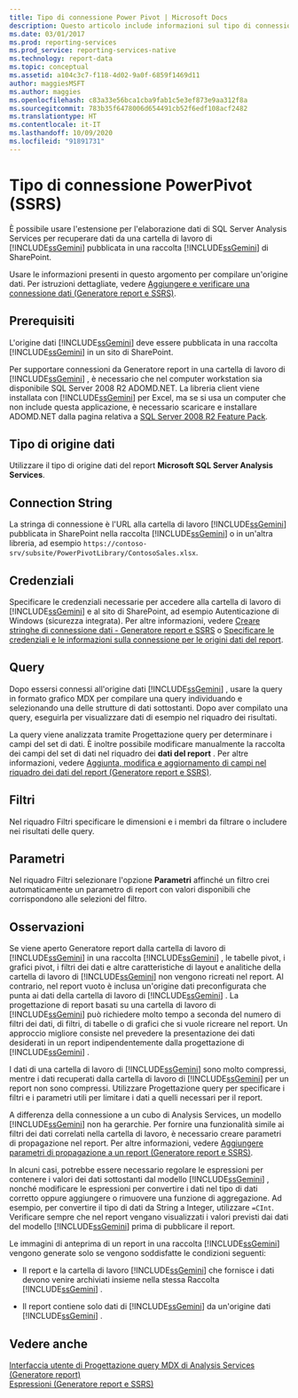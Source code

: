 ```yaml
---
title: Tipo di connessione Power Pivot | Microsoft Docs
description: Questo articolo include informazioni sul tipo di connessione Power Pivot e su come creare un'origine dati.
ms.date: 03/01/2017
ms.prod: reporting-services
ms.prod_service: reporting-services-native
ms.technology: report-data
ms.topic: conceptual
ms.assetid: a104c3c7-f118-4d02-9a0f-6859f1469d11
author: maggiesMSFT
ms.author: maggies
ms.openlocfilehash: c83a33e56bca1cba9fab1c5e3ef873e9aa312f8a
ms.sourcegitcommit: 783b35f6478006d654491cb52f6edf108acf2482
ms.translationtype: HT
ms.contentlocale: it-IT
ms.lasthandoff: 10/09/2020
ms.locfileid: "91891731"
---
```

# <a name="power-pivot-connection-type-ssrs"></a>Tipo di connessione PowerPivot (SSRS)
  È possibile usare l'estensione per l'elaborazione dati di SQL Server Analysis Services per recuperare dati da una cartella di lavoro di [!INCLUDE[ssGemini](../../includes/ssgemini-md.md)] pubblicata in una raccolta [!INCLUDE[ssGemini](../../includes/ssgemini-md.md)] di SharePoint.  
  
 Usare le informazioni presenti in questo argomento per compilare un'origine dati. Per istruzioni dettagliate, vedere [Aggiungere e verificare una connessione dati &#40;Generatore report e SSRS&#41;](../../reporting-services/report-data/add-and-verify-a-data-connection-report-builder-and-ssrs.md).  
  
## <a name="prerequisites"></a>Prerequisiti  
 L'origine dati [!INCLUDE[ssGemini](../../includes/ssgemini-md.md)] deve essere pubblicata in una raccolta [!INCLUDE[ssGemini](../../includes/ssgemini-md.md)] in un sito di SharePoint.  
  
 Per supportare connessioni da Generatore report in una cartella di lavoro di [!INCLUDE[ssGemini](../../includes/ssgemini-md.md)] , è necessario che nel computer workstation sia disponibile SQL Server 2008 R2 ADOMD.NET. La libreria client viene installata con [!INCLUDE[ssGemini](../../includes/ssgemini-md.md)] per Excel, ma se si usa un computer che non include questa applicazione, è necessario scaricare e installare ADOMD.NET dalla pagina relativa a [SQL Server 2008 R2 Feature Pack](https://www.microsoft.com/download/details.aspx?id=44272).  
  
## <a name="data-source-type"></a>Tipo di origine dati  
 Utilizzare il tipo di origine dati del report **Microsoft SQL Server Analysis Services**.  
  
## <a name="connection-string"></a>Connection String  
 La stringa di connessione è l'URL alla cartella di lavoro [!INCLUDE[ssGemini](../../includes/ssgemini-md.md)] pubblicata in SharePoint nella raccolta [!INCLUDE[ssGemini](../../includes/ssgemini-md.md)] o in un'altra libreria, ad esempio `https://contoso-srv/subsite/PowerPivotLibrary/ContosoSales.xlsx`.  
  
## <a name="credentials"></a>Credenziali  
 Specificare le credenziali necessarie per accedere alla cartella di lavoro di [!INCLUDE[ssGemini](../../includes/ssgemini-md.md)] e al sito di SharePoint, ad esempio Autenticazione di Windows (sicurezza integrata). Per altre informazioni, vedere [Creare stringhe di connessione dati - Generatore report e SSRS](../../reporting-services/report-data/data-connections-data-sources-and-connection-strings-report-builder-and-ssrs.md) o [Specificare le credenziali e le informazioni sulla connessione per le origini dati del report](specify-credential-and-connection-information-for-report-data-sources.md).  
  
## <a name="queries"></a>Query  
 Dopo essersi connessi all'origine dati [!INCLUDE[ssGemini](../../includes/ssgemini-md.md)] , usare la query in formato grafico MDX per compilare una query individuando e selezionando una delle strutture di dati sottostanti. Dopo aver compilato una query, eseguirla per visualizzare dati di esempio nel riquadro dei risultati.  
  
 La query viene analizzata tramite Progettazione query per determinare i campi del set di dati. È inoltre possibile modificare manualmente la raccolta dei campi del set di dati nel riquadro dei **dati del report** . Per altre informazioni, vedere [Aggiunta, modifica e aggiornamento di campi nel riquadro dei dati del report &#40;Generatore report e SSRS&#41;](../../reporting-services/report-data/add-edit-refresh-fields-in-the-report-data-pane-report-builder-and-ssrs.md).  
  
## <a name="filters"></a>Filtri  
 Nel riquadro Filtri specificare le dimensioni e i membri da filtrare o includere nei risultati delle query.  
  
## <a name="parameters"></a>Parametri  
 Nel riquadro Filtri selezionare l'opzione **Parametri** affinché un filtro crei automaticamente un parametro di report con valori disponibili che corrispondono alle selezioni del filtro.  
  
## <a name="remarks"></a>Osservazioni  
 Se viene aperto Generatore report dalla cartella di lavoro di [!INCLUDE[ssGemini](../../includes/ssgemini-md.md)] in una raccolta [!INCLUDE[ssGemini](../../includes/ssgemini-md.md)] , le tabelle pivot, i grafici pivot, i filtri dei dati e altre caratteristiche di layout e analitiche della cartella di lavoro di [!INCLUDE[ssGemini](../../includes/ssgemini-md.md)] non vengono ricreati nel report. Al contrario, nel report vuoto è inclusa un'origine dati preconfigurata che punta ai dati della cartella di lavoro di [!INCLUDE[ssGemini](../../includes/ssgemini-md.md)] . La progettazione di report basati su una cartella di lavoro di [!INCLUDE[ssGemini](../../includes/ssgemini-md.md)] può richiedere molto tempo a seconda del numero di filtri dei dati, di filtri, di tabelle o di grafici che si vuole ricreare nel report. Un approccio migliore consiste nel prevedere la presentazione dei dati desiderati in un report indipendentemente dalla progettazione di [!INCLUDE[ssGemini](../../includes/ssgemini-md.md)] .  
  
 I dati di una cartella di lavoro di [!INCLUDE[ssGemini](../../includes/ssgemini-md.md)] sono molto compressi, mentre i dati recuperati dalla cartella di lavoro di [!INCLUDE[ssGemini](../../includes/ssgemini-md.md)] per un report non sono compressi. Utilizzare Progettazione query per specificare i filtri e i parametri utili per limitare i dati a quelli necessari per il report.  
  
 A differenza della connessione a un cubo di Analysis Services, un modello [!INCLUDE[ssGemini](../../includes/ssgemini-md.md)] non ha gerarchie. Per fornire una funzionalità simile ai filtri dei dati correlati nella cartella di lavoro, è necessario creare parametri di propagazione nel report. Per altre informazioni, vedere [Aggiungere parametri di propagazione a un report &#40;Generatore report e SSRS&#41;](../../reporting-services/report-design/add-cascading-parameters-to-a-report-report-builder-and-ssrs.md).  
  
 In alcuni casi, potrebbe essere necessario regolare le espressioni per contenere i valori dei dati sottostanti dal modello [!INCLUDE[ssGemini](../../includes/ssgemini-md.md)] , nonché modificare le espressioni per convertire i dati nel tipo di dati corretto oppure aggiungere o rimuovere una funzione di aggregazione. Ad esempio, per convertire il tipo di dati da String a Integer, utilizzare `=CInt`. Verificare sempre che nel report vengano visualizzati i valori previsti dai dati del modello [!INCLUDE[ssGemini](../../includes/ssgemini-md.md)] prima di pubblicare il report.  
  
 Le immagini di anteprima di un report in una raccolta [!INCLUDE[ssGemini](../../includes/ssgemini-md.md)] vengono generate solo se vengono soddisfatte le condizioni seguenti:  
  
-   Il report e la cartella di lavoro [!INCLUDE[ssGemini](../../includes/ssgemini-md.md)] che fornisce i dati devono venire archiviati insieme nella stessa Raccolta [!INCLUDE[ssGemini](../../includes/ssgemini-md.md)] .  
  
-   Il report contiene solo dati di [!INCLUDE[ssGemini](../../includes/ssgemini-md.md)] da un'origine dati [!INCLUDE[ssGemini](../../includes/ssgemini-md.md)] .  
  
## <a name="see-also"></a>Vedere anche  
 [Interfaccia utente di Progettazione query MDX di Analysis Services &#40;Generatore report&#41;](/previous-versions/sql/)   
 [Espressioni &#40;Generatore report e SSRS&#41;](../../reporting-services/report-design/expressions-report-builder-and-ssrs.md)  
  
